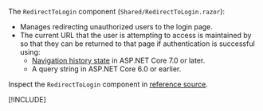 The `RedirectToLogin` component (`Shared/RedirectToLogin.razor`):

* Manages redirecting unauthorized users to the login page.
* The current URL that the user is attempting to access is maintained by so that they can be returned to that page if authentication is successful using:
  * [Navigation history state](xref:blazor/fundamentals/routing#navigation-history-state) in ASP.NET Core 7.0 or later.
  * A query string in ASP.NET Core 6.0 or earlier.

Inspect the `RedirectToLogin` component in [reference source](https://github.com/dotnet/aspnetcore/blob/main/src/ProjectTemplates/Web.ProjectTemplates/content/ComponentsWebAssembly-CSharp/Client/Shared/RedirectToLogin.razor).

[!INCLUDE[](~/includes/aspnetcore-repo-ref-source-links.md)]
